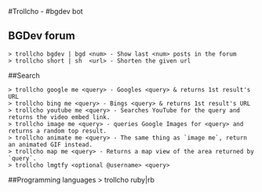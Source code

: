 #Trollcho - #bgdev bot

## BGDev forum

    > trollcho bgdev | bgd <num> - Show last <num> posts in the forum
    > trollcho short | sh  <url> - Shorten the given url

##Search

    > trollcho google me <query> - Googles <query> & returns 1st result's URL
    > trollcho bing me <query> - Bings <query> & returns 1st result's URL
    > trollcho youtube me <query> - Searches YouTube for the query and returns the video embed link.
    > trollcho image me <query> - queries Google Images for <query> and returns a random top result.
    > trollcho animate me <query> - The same thing as `image me`, return an animated GIF instead.
    > trollcho map me <query> - Returns a map view of the area returned by `query`.
    > trollcho lmgtfy <optional @username> <query>

##Programming languages
    > trollcho ruby|rb <script> - Evaluate one line of Ruby script
    > trollcho clojure|clj <script> - Evaluate one line of Clojure script
    > trollcho phpdoc for <function> - Shows PHP function information.

##Geek stuff
    > trollcho ascii me <text> - Show text in ascii art
    > trollcho commandlinefu me - returns random command
    > trollcho commandlinefu me <command> - random entry for the comand passed
    > trollcho what would linus say?
    > trollcho stallman - Returns a Richard Stallman fact.
    > trollcho xkcd <num> - XKCD comic <num>
    > trollcho xkcd [latest]- The latest XKCD comic
    > trollcho xkcd random - XKCD comic <num>
    > trollcho yoda quote - Returns a random yoda quote
    > trollcho show me dilbert - gets the daily dilbert

##Games
    > trollcho daily deal - <It will show you Steam's daily deal>

##Math
    > trollcho math me <expression> - Calculate the given expression.
    > trollcho convert me <expression> to <units> - Convert expression to given units.

##Misc
    > pug bomb N - get N pugs
    > pug me - Receive a pug
    > trollcho wat - Random WAT
    > trollcho chuck norris -- random Chuck Norris awesomeness
    > trollcho chuck norris me <user> -- let's see how <user> would do as Chuck Norris
    > trollcho 9gag me - Returns a random meme image
    > trollcho urban define me <term>  - Searches Urban Dictionary and returns definition
    > trollcho urban example me <term> - Searches Urban Dictionary and returns example
    > trollcho urban me <term>         - Searches Urban Dictionary and returns definition
    > trollcho mustache me <query> - Searches Google Images for the specified query and mustaches it.
    > trollcho mustache me <url> - Adds a mustache to the specified URL.
    > trollcho ship it - Display a motivation squirrel

##System
    > trollcho show storage - Display the contents that are persisted in the brain
    > trollcho show users - Display all users that trollcho knows about
    > trollcho the rules - Make sure trollcho still knows the rules.
    > trollcho time - Reply with current time
    > trollcho uptime - Outputs bot uptime
    > trollcho help - Displays all of the help commands that trollcho knows about.
    > trollcho who is <user> - see what roles a user has
    > trollcho <user> is a badass guitarist - assign a role to a user
    > trollcho <user> is not a badass guitarist - remove a role from a user

##Meta

* Maintained by [mytrile](http://gihtub.com/mytrile)
